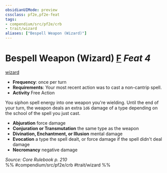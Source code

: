 ```yaml
---
obsidianUIMode: preview
cssclass: pf2e,pf2e-feat
tags:
- compendium/src/pf2e/crb
- trait/wizard
aliases: ["Bespell Weapon (Wizard)"]
---
```

# Bespell Weapon (Wizard)  [F](rules/core-rulebook/chapter-9-playing-the-game.md#Actions "Free Action") *Feat 4*  
[wizard](rules/traits/wizard.md)  

- **Frequency**: once per turn
- **Requirements**: Your most recent action was to cast a non-cantrip spell.
- **Activity** Free Action

You siphon spell energy into one weapon you're wielding. Until the end of your turn, the weapon deals an extra `1d6` damage of a type depending on the school of the spell you just cast.

- **Abjuration** force damage
- **Conjuration or Transmutation** the same type as the weapon
- **Divination, Enchantment, or Illusion** mental damage
- **Evocation** a type the spell dealt, or force damage if the spell didn't deal damage
- **Necromancy** negative damage

*Source: Core Rulebook p. 210*  
%% #compendium/src/pf2e/crb #trait/wizard %%
